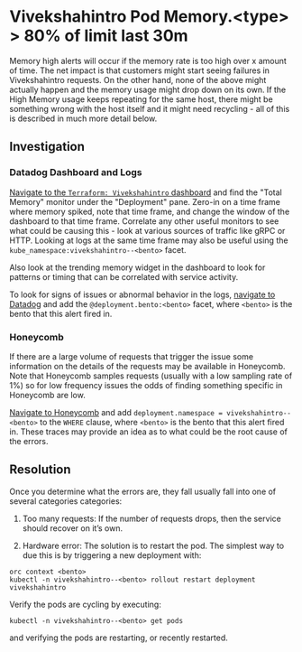 
<!-- Space: https://outreach-io.atlassian.net/wiki/spaces/SP/overview?homepageId=2320568393 -->
<!-- Parent: Service Documentation 🧊 -->
<!-- Parent: vivekshahintro 🧊 -->
<!-- Parent: vivekshahintro Runbooks 🧊 -->
<!-- Title: vivekshahintro Pod Memory 🧊 -->

# Vivekshahintro Pod Memory.\<type\> > 80% of limit last 30m

Memory high alerts will occur if the memory rate is too high over x amount of time. The net impact is that customers might start seeing failures in Vivekshahintro requests. On the other hand, none of the above might actually happen and the memory usage might drop down on its own. If the High Memory usage keeps repeating for the same host, there might be something wrong with the host itself and it might need recycling - all of this is described in much more detail below.

## Investigation

### Datadog Dashboard and Logs

[Navigate to the `Terraform: Vivekshahintro` dashboard]() and find the "Total Memory" monitor under
the "Deployment" pane. Zero-in on a time frame where memory spiked, note that time frame, and change the window of
the dashboard to that time frame. Correlate any other useful monitors to see what could be causing this - look at
various sources of traffic like gRPC or HTTP. Looking at logs at the same time frame may also be useful using the
`kube_namespace:vivekshahintro--<bento>` facet.

Also look at the trending memory widget in the dashboard to look for patterns or timing that can be correlated with service activity.

To look for signs of issues or abnormal behavior in the logs, [navigate to Datadog](https://app.datadoghq.com/logs?query=service%3Avivekshahintro%20status%3Aerror) and
add the `@deployment.bento:<bento>` facet, where `<bento>` is the bento that this alert fired in.

<!-- <<Stencil::Block(podMemorySpikeDatadog)>> -->

<!-- <</Stencil::Block>> -->

### Honeycomb

If there are a large volume of requests that trigger the issue some information on the details of the requests may be available in Honeycomb. Note that Honeycomb samples requests (usually with a low sampling rate of 1%) so for low frequency issues the odds of finding something specific in Honeycomb are low.

[Navigate to Honeycomb](https://ui.honeycomb.io/outreach-a0/datasets/outreach?query=%7B%22time_range%22%3A7200%2C%22granularity%22%3A0%2C%22breakdowns%22%3A%5B%22name%22%5D%2C%22calculations%22%3A%5B%7B%22op%22%3A%22P95%22%2C%22column%22%3A%22duration_ms%22%7D%2C%7B%22op%22%3A%22HEATMAP%22%2C%22column%22%3A%22duration_ms%22%7D%5D%2C%22filters%22%3A%5B%7B%22column%22%3A%22app.name%22%2C%22op%22%3A%22%3D%22%2C%22value%22%3A%22vivekshahintro%22%7D%5D%2C%22filter_combination%22%3A%22AND%22%2C%22orders%22%3A%5B%7B%22column%22%3A%22duration_ms%22%2C%22op%22%3A%22P95%22%2C%22order%22%3A%22descending%22%7D%5D%2C%22havings%22%3A%5B%5D%2C%22limit%22%3A1000%7D) 
and add `deployment.namespace = vivekshahintro--<bento>` to the `WHERE` clause, where `<bento>` is the bento that
this alert fired in. These traces may provide an idea as to what could be the root cause of the errors.

<!-- <<Stencil::Block(podMemorySpikeHoneycomb)>> -->

<!-- <</Stencil::Block>> -->

## Resolution

Once you determine what the errors are, they fall usually fall into one of several categories categories:

1. Too many requests: If the number of requests drops, then the service should recover on it’s own.

2. Hardware error: The solution is to restart the pod. The simplest way to due this is by triggering a new deployment with:

```shell
orc context <bento>
kubectl -n vivekshahintro--<bento> rollout restart deployment vivekshahintro
```

Verify the pods are cycling by executing:

```shell
kubectl -n vivekshahintro--<bento> get pods
```

and verifying the pods are restarting, or recently restarted.

<!-- <<Stencil::Block(podMemorySpikeResolution)>> -->

<!-- <</Stencil::Block>> -->

<!-- <<Stencil::Block(podMemorySpike)>> -->

<!-- <</Stencil::Block>> -->

